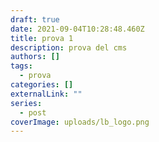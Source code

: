```yaml
---
draft: true
date: 2021-09-04T10:28:48.460Z
title: prova 1
description: prova del cms
authors: []
tags:
  - prova
categories: []
externalLink: ""
series:
  - post
coverImage: uploads/lb_logo.png
---
```

